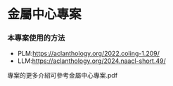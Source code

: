 # 金屬中心專案

### 本專案使用的方法
- PLM:https://aclanthology.org/2022.coling-1.209/
- LLM:https://aclanthology.org/2024.naacl-short.49/

專案的更多介紹可參考金屬中心專案.pdf